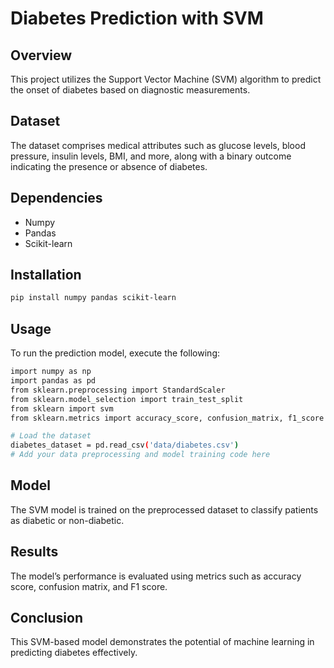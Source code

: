 # Diabetes Prediction with SVM

## Overview
This project utilizes the Support Vector Machine (SVM) algorithm to predict the onset of diabetes based on diagnostic measurements.

## Dataset
The dataset comprises medical attributes such as glucose levels, blood pressure, insulin levels, BMI, and more, along with a binary outcome indicating the presence or absence of diabetes.

## Dependencies
- Numpy
- Pandas
- Scikit-learn

## Installation
```bash
pip install numpy pandas scikit-learn
```

## Usage
To run the prediction model, execute the following:
```bash
import numpy as np
import pandas as pd
from sklearn.preprocessing import StandardScaler
from sklearn.model_selection import train_test_split
from sklearn import svm
from sklearn.metrics import accuracy_score, confusion_matrix, f1_score

# Load the dataset
diabetes_dataset = pd.read_csv('data/diabetes.csv')
# Add your data preprocessing and model training code here
```

## Model
The SVM model is trained on the preprocessed dataset to classify patients as diabetic or non-diabetic.

## Results
The model’s performance is evaluated using metrics such as accuracy score, confusion matrix, and F1 score.

## Conclusion
This SVM-based model demonstrates the potential of machine learning in predicting diabetes effectively.
